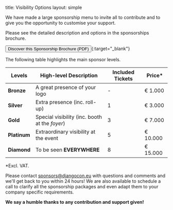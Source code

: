title: Visibility Options
layout: simple

We have made a large sponsorship menu to invite all to contribute and to give you the opportunity to customise your support.

Please see the detailed description and options in the sponsorships brochure.

[<button class="btn">Discover this Sponsorship Brochure (PDF)</button>](/static/docs/djc-sponsorship-brochure.pdf){:target="\_blank"}

The following table highlights the main sponsor levels.

| Levels       | High-level Description                         | Included Tickets | Price\*  |
| ------------ | ---------------------------------------------- | ---------------- | -------- |
| **Bronze**   | A great presence of your logo                  | -                | € 1.000  |
| **Silver**   | Extra presence (inc. roll-up)                  | 1                | € 3.000  |
| **Gold**     | Special visibility (inc. booth at the _foyer_) | 3                | € 7.000  |
| **Platinum** | Extraordinary visibility at the event          | 5                | € 10.000 |
| **Diamond**  | To be seen **EVERYWHERE**                      | 8                | € 15.000 |

\*Excl. VAT.

Please contact <a href="mailto:sponsors@djangocon.eu" class="pages-links">sponsors@djangocon.eu</a> with questions and comments and we'll get back to you within 24 hours! We are also available to schedule a call to clarify all the sponsorship packages and even adapt them to your company specific requirements.

**We say a humble thanks to any contribution and support given!**

[//]: # '<div style="position:relative;padding-top:max(60%,326px);height:0;width:100%"><iframe allow="clipboard-write" sandbox="allow-top-navigation allow-top-navigation-by-user-activation allow-downloads allow-scripts allow-same-origin allow-popups allow-modals allow-popups-to-escape-sandbox" allowfullscreen="true" style="position:absolute;border:none;width:100%;height:100%;left:0;right:0;top:0;bottom:0;" src="https://e.issuu.com/embed.html?d=pycon-sponsorship-brochure&hideIssuuLogo=false&pageLayout=singlePage&u=pyconpt"></iframe></div>'

<!--
<object data="/static/docs/djc-sponsorship-brochure.pdf" type="application/pdf" width="100%" height="700px">
    <p>It appears you don't have a PDF plugin for this browser.
        <a href="/static/docs/djc-sponsorship-brochure.pdf">click here to
        download the PDF file instead.</a>
    </p>
</object>
-->
